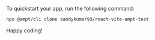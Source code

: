 To quickstart your app, run the following command: 

```bash
npx @ampt/cli clone sandykumar93/react-vite-ampt-test
```

Happy coding!